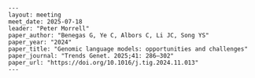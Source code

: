     ---
    layout: meeting
    meet_date: 2025-07-18
    leader: "Peter Morrell"
    paper_author: "Benegas G, Ye C, Albors C, Li JC, Song YS"
    paper_year: "2024"
    paper_title: "Genomic language models: opportunities and challenges"
    paper_journal: "Trends Genet. 2025;41: 286–302"
    paper_url: "https://doi.org/10.1016/j.tig.2024.11.013"
    ---
    